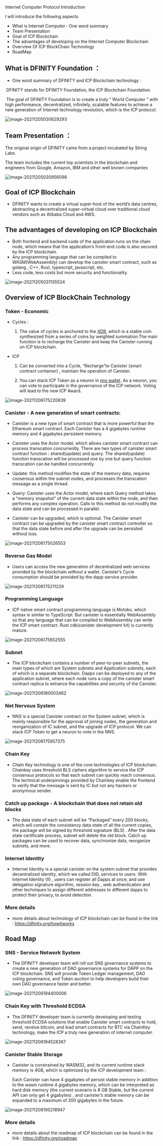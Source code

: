 Internet Computer Protocol Introduction

I will introduce the following aspects

* What is Internet Computer :  One word summary
* Team Presentation
* Goal of ICP Blockchain
* The advantages of developing on the Internet Computer Blockchain
* Overview Of ICP BlockChain Technology
* RoadMap



## What is DFINITY  Foundation ：

* One word summary of DFINITY and ICP Blockchain technology :

​		DFINITY stands for DFINITY Foundation, the ICP Blockchain Foundation.

​		The goal of DFINITY Foundation is to create a truly “ World Computer ” with high performance, decentralized, infinitely, scalable features to achieve a new generation of Internet technology revolution, which is the ICP protocol.

![image-20211205030629293](C:\Users\20195\AppData\Roaming\Typora\typora-user-images\image-20211205030629293.png)



## Team Presentation ： 

The original origin of DFINITY came from a project incubated by String Labs.

The team includes the current top scientists in the blockchain and engineers from Google, Amazon, IBM and other well known companies

![image-20211205030956098](introduction.assets/image-20211205030956098.png)



## Goal of ICP Blockchain

* DFINITY wants to create a virtual super-host of the world’s data centres, abstracting a decentralized super-virtual cloud over traditional cloud vendors such as Alibaba Cloud and AWS.



## The advantages of developing on ICP Blockchain

* Both frontend and backend code of the application runs on the chain node, which means that the application’s front-end code is also secured by the ICP blockchain.
* Any programming language that can be compiled to WASM(WebAssembly) can develop the canister smart contract, such as golang , C++, Rust, typescript, javascript, etc.
* Less code, less costs but more security and functionality.

![image-20211205031135524](introduction.assets/image-20211205031135524.png)



## Overview of ICP BlockChain Technology

### Token - Economic 

* Cycles : 
  1. The value of cycles is anchored to the [XDR](https://www.imf.org/external/np/fin/data/rms_sdrv.aspx), which is a stable coin synthesized from a series of coins by weighted summation.The main function is to recharge the Canister and keep the Canister running on ICP blockchain.

* ICP

  1. Can be converted into a Cycle, “Recharge”to Canister (smart contract container) , maintain the operation of Canister.

  2. You can stack ICP Token as a neuron in [nns wallet](nns.ic0.app). As a neuron, you can vote to participate in the governance of the ICP network. Voting will lead to the new ICP Award.

![image-20211206175220839](introduction.assets/image-20211206175220839.png)



### Canister  - A new generation of smart contracts:

* Canister is a new type of smart contract that is more powerful than the Ethereum smart contract. Each Canister has a 4 gigabytes runtime memory and 4 gigabytes  persistent memory.

* Canister uses the Actor model, which allows canister smart contract can process transcation concurrently. There are two types of canister smart contract function : shared(update) and query. The shared(update) function transcation will be processed one by one but query function transcation can be handled concurrently.

* Update: this method modifies the state of the memory data, requires consensus within the subnet nodes, and processes the transcation message as a single thread.

* Query: Canister uses the Actor model, where each Query method takes a “memory snapshot” of the current data state within the node, and then performs any complex operation. Calls to this method do not modify the data state and can be processed in parallel.

* Canister can be upgraded, which is optional. The Canister smart contract can be upgraded by the canister smart contract controller so that the data state before and after the upgrade can be persisted without loss.

![image-20211206175026553](introduction.assets/image-20211206175026553.png)



### Reverse Gas Model

* Users can access the new generation of  decentralized web services provided by the blockchain without a wallet. Canister’s Cycle consumption should be provided by the dapp service provider.

![image-20211206175211229](introduction.assets/image-20211206175211229.png)



### Programming Language

* ICP native smart contract programming language is Motoko, which syntax is similar to TypeScript. But canister is essentially WebAssembly so that any language that can be compiled to WebAssembly can write the ICP smart contract. Rust cdk(canister development kit) is currently mature.

![image-20211206175652555](introduction.assets/image-20211206175652555.png)



### Subnet

* The ICP blockchain contains a number of peer-to-peer subnets, the main types of which are System subnets and Application subnets, each of which is a separate blockchain. Dapps can be deployed to any of the application subnet, where each node runs a copy of the canister smart contract replica to enhance the capabilities and security of the Canister.

![image-20211206180003462](introduction.assets/image-20211206180003462.png)



### Net Nervous System

* NNS is a special Canister contract on the System subnet, which is mainly responsible for the approval of joining nodes, the generation and reorganization of IC subnet, and the upgrade of ICP protocol. We can stack ICP Token to get a neuron to vote in the NNS.

![image-20211206175957375](introduction.assets/image-20211206175957375.png)



### Chain Key

* Chain Key technology is one of the core technologies of ICP blockchain. Chainkey uses threshold BLS ciphers algorithm to service the ICP consensus protocols so that each subnet can quickly reach consensus. The technical underpinnings provided by Chainkey enable the frontend to verify that the message is sent by IC but not any hackers or anonymous sender.



### Catch up package - A blockchain that does not retain old blocks

* The data state of each subnet will be “Packaged” every 200 blocks, which will contain the consistency data state of all the current copies, the package will be signed by threshold signature (BLS) . After the data state certificate process, subnet  will delete the old block. Catch up packages can be used to recover data, synchronize data, reorganize subnets, and more.



### Internet Identity

* Internet Identity is a special canister on the system subnet that provides decentralized identity, which we called DID, services to users. With Internet Identity (II) , users can register all Dapps at once, and use delegation signature algorithm, session key , web authentication and other techniques to assign different addresses to different dapps to protect their privacy, to avoid detection.

### More details

* more details about technology of ICP blockchain can be found in the link : https://dfinity.org/howitworks



## Road Map

### SNS - Service Network System

* The DFINITY developer team will roll out SNS governance systems to create a new generation of DAO governance systems for DAPP on the ICP blockchain. SNS will provide Token Ledger management, DAO voting governance, and Token auction to help developers build their own DAO governance faster and better.

![image-20211206194400006](introduction.assets/image-20211206194400006.png)



### Chain Key with Threshold ECDSA

* The DFINITY developer team is currently developing and testing threshold ECDSA solutions that enable Canister smart contracts to hold, send, receive bitcoin, and load smart contracts for BTC via ChainKey technology, make the ICP a truly new generation of internet computer.

![image-20211206194528367](introduction.assets/image-20211206194528367.png)



### Canister Stable Storage

* Canister is constrained by WASM32, and its current runtime stack memory is 4GB, which is optimized by the ICP development team :

  Each Canister can have 4 gigabytes of persist stable memory in addition to the wasm runtime 4 gigabytes memory, which can be interpreted as hard disk memory (the current scenario is 8 GB Stable, but the current API can only get 4 gigabytes) , and canister’s stable memory can be expanded to a maximum of 300 gigabytes in the future.

![image-20211206195218947](introduction.assets/image-20211206195218947.png)



### More details

* more details about the roadmap of ICP blockchain can be found in the link : https://dfinity.org/roadmap

